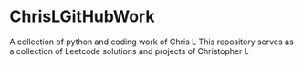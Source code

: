 # ChrisLGitHubWork
A collection of python and coding work of Chris L
This repository serves as a collection of Leetcode solutions and projects of Christopher L 
